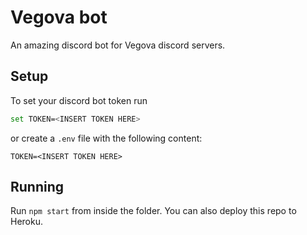 # Vegova bot

An amazing discord bot for Vegova discord servers.

## Setup
To set your discord bot token run
```bash
set TOKEN=<INSERT TOKEN HERE>
```
or create a `.env` file with the following content:
```
TOKEN=<INSERT TOKEN HERE>
```

## Running
Run `npm start` from inside the folder.
You can also deploy this repo to Heroku.